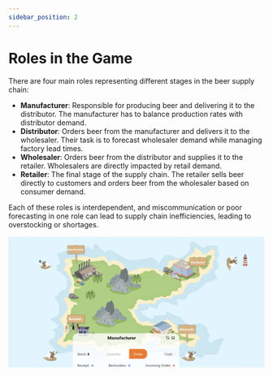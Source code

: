 ```yaml
---
sidebar_position: 2
---
```


# Roles in the Game
There are four main roles representing different stages in the beer supply chain:

- **Manufacturer**: Responsible for producing beer and delivering it to the distributor. The manufacturer has to balance production rates with distributor demand.
- **Distributor**: Orders beer from the manufacturer and delivers it to the wholesaler. Their task is to forecast wholesaler demand while managing factory lead times.
- **Wholesaler**: Orders beer from the distributor and supplies it to the retailer. Wholesalers are directly impacted by retail demand.
- **Retailer**: The final stage of the supply chain. The retailer sells beer directly to customers and orders beer from the wholesaler based on consumer demand.

Each of these roles is interdependent, and miscommunication or poor forecasting in one role can lead to supply chain inefficiencies, leading to overstocking or shortages.

![Roles](imgs/roles.png)